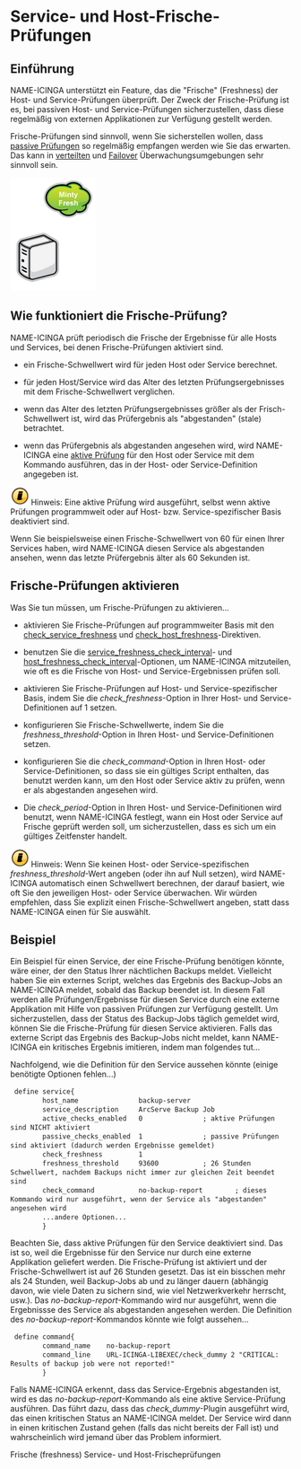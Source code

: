 Service- und Host-Frische-Prüfungen
===================================

Einführung
----------

NAME-ICINGA unterstützt ein Feature, das die "Frische" (Freshness) der
Host- und Service-Prüfungen überprüft. Der Zweck der Frische-Prüfung ist
es, bei passiven Host- und Service-Prüfungen sicherzustellen, dass diese
regelmäßig von externen Applikationen zur Verfügung gestellt werden.

Frische-Prüfungen sind sinnvoll, wenn Sie sicherstellen wollen, dass
[passive Prüfungen](#passivechecks) so regelmäßig empfangen werden wie
Sie das erwarten. Das kann in [verteilten](#distributed) und
[Failover](#redundancy) Überwachungsumgebungen sehr sinnvoll sein.

![](../images/freshness.png)

Wie funktioniert die Frische-Prüfung?
-------------------------------------

NAME-ICINGA prüft periodisch die Frische der Ergebnisse für alle Hosts
und Services, bei denen Frische-Prüfungen aktiviert sind.

-   ein Frische-Schwellwert wird für jeden Host oder Service berechnet.

-   für jeden Host/Service wird das Alter des letzten
    Prüfungsergebnisses mit dem Frische-Schwellwert verglichen.

-   wenn das Alter des letzten Prüfungsergebnisses größer als der
    Frisch-Schwellwert ist, wird das Prüfergebnis als "abgestanden"
    (stale) betrachtet.

-   wenn das Prüfergebnis als abgestanden angesehen wird, wird
    NAME-ICINGA eine [aktive Prüfung](#activechecks) für den Host oder
    Service mit dem Kommando ausführen, das in der Host- oder
    Service-Definition angegeben ist.

![](../images/tip.gif) Hinweis: Eine aktive Prüfung wird ausgeführt,
selbst wenn aktive Prüfungen programmweit oder auf Host- bzw.
Service-spezifischer Basis deaktiviert sind.

Wenn Sie beispielsweise einen Frische-Schwellwert von 60 für einen Ihrer
Services haben, wird NAME-ICINGA diesen Service als abgestanden ansehen,
wenn das letzte Prüfergebnis älter als 60 Sekunden ist.

Frische-Prüfungen aktivieren
----------------------------

Was Sie tun müssen, um Frische-Prüfungen zu aktivieren...

-   aktivieren Sie Frische-Prüfungen auf programmweiter Basis mit den
    [check\_service\_freshness](#configmain-check_service_freshness) und
    [check\_host\_freshness](#configmain-check_host_freshness)-Direktiven.

-   benutzen Sie die
    [service\_freshness\_check\_interval](#configmain-service_freshness_check_interval)-
    und
    [host\_freshness\_check\_interval](#configmain-host_freshness_check_interval)-Optionen,
    um NAME-ICINGA mitzuteilen, wie oft es die Frische von Host- und
    Service-Ergebnissen prüfen soll.

-   aktivieren Sie Frische-Prüfungen auf Host- und Service-spezifischer
    Basis, indem Sie die *check\_freshness*-Option in Ihrer Host- und
    Service-Definitionen auf 1 setzen.

-   konfigurieren Sie Frische-Schwellwerte, indem Sie die
    *freshness\_threshold*-Option in Ihren Host- und
    Service-Definitionen setzen.

-   konfigurieren Sie die *check\_command*-Option in Ihren Host- oder
    Service-Definitionen, so dass sie ein gültiges Script enthalten, das
    benutzt werden kann, um den Host oder Service aktiv zu prüfen, wenn
    er als abgestanden angesehen wird.

-   Die *check\_period*-Option in Ihren Host- und Service-Definitionen
    wird benutzt, wenn NAME-ICINGA festlegt, wann ein Host oder Service
    auf Frische geprüft werden soll, um sicherzustellen, dass es sich um
    ein gültiges Zeitfenster handelt.

![](../images/tip.gif) Hinweis: Wenn Sie keinen Host- oder
Service-spezifischen *freshness\_threshold*-Wert angeben (oder ihn auf
Null setzen), wird NAME-ICINGA automatisch einen Schwellwert berechnen,
der darauf basiert, wie oft Sie den jeweiligen Host- oder Service
überwachen. Wir würden empfehlen, dass Sie explizit einen
Frische-Schwellwert angeben, statt dass NAME-ICINGA einen für Sie
auswählt.

Beispiel
--------

Ein Beispiel für einen Service, der eine Frische-Prüfung benötigen
könnte, wäre einer, der den Status Ihrer nächtlichen Backups meldet.
Vielleicht haben Sie ein externes Script, welches das Ergebnis des
Backup-Jobs an NAME-ICINGA meldet, sobald das Backup beendet ist. In
diesem Fall werden alle Prüfungen/Ergebnisse für diesen Service durch
eine externe Applikation mit Hilfe von passiven Prüfungen zur Verfügung
gestellt. Um sicherzustellen, dass der Status des Backup-Jobs täglich
gemeldet wird, können Sie die Frische-Prüfung für diesen Service
aktivieren. Falls das externe Script das Ergebnis des Backup-Jobs nicht
meldet, kann NAME-ICINGA ein kritisches Ergebnis imitieren, indem man
folgendes tut...

Nachfolgend, wie die Definition für den Service aussehen könnte (einige
benötigte Optionen fehlen...)

     define service{
            host_name               backup-server
            service_description     ArcServe Backup Job
            active_checks_enabled   0               ; aktive Prüfungen sind NICHT aktiviert
            passive_checks_enabled  1               ; passive Prüfungen sind aktiviert (dadurch werden Ergebnisse gemeldet)
            check_freshness         1
            freshness_threshold     93600           ; 26 Stunden Schwellwert, nachdem Backups nicht immer zur gleichen Zeit beendet sind
            check_command           no-backup-report        ; dieses Kommando wird nur ausgeführt, wenn der Service als "abgestanden" angesehen wird
            ...andere Optionen...
            }

Beachten Sie, dass aktive Prüfungen für den Service deaktiviert sind.
Das ist so, weil die Ergebnisse für den Service nur durch eine externe
Applikation geliefert werden. Die Frische-Prüfung ist aktiviert und der
Frische-Schwellwert ist auf 26 Stunden gesetzt. Das ist ein bisschen
mehr als 24 Stunden, weil Backup-Jobs ab und zu länger dauern (abhängig
davon, wie viele Daten zu sichern sind, wie viel Netzwerkverkehr
herrscht, usw.). Das *no-backup-report*-Kommando wird nur ausgeführt,
wenn die Ergebnissse des Service als abgestanden angesehen werden. Die
Definition des *no-backup-report*-Kommandos könnte wie folgt aussehen...

     define command{
            command_name    no-backup-report
            command_line    URL-ICINGA-LIBEXEC/check_dummy 2 "CRITICAL: Results of backup job were not reported!"
            }

Falls NAME-ICINGA erkennt, dass das Service-Ergebnis abgestanden ist,
wird es das *no-backup-report*-Kommando als eine aktive Service-Prüfung
ausführen. Das führt dazu, dass das *check\_dummy*-Plugin ausgeführt
wird, das einen kritischen Status an NAME-ICINGA meldet. Der Service
wird dann in einen kritischen Zustand gehen (falls das nicht bereits der
Fall ist) und wahrscheinlich wird jemand über das Problem informiert.

Frische (freshness)
Service- und Host-Frischeprüfungen
